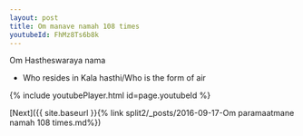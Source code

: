 ```yaml
---
layout: post
title: Om manave namah 108 times
youtubeId: FhMz8Ts6b8k
---
```

 
 
Om Hastheswaraya nama 
 
 -  Who resides in Kala hasthi/Who is the form of air 
 
  
 
  
 
 
 
 
 
 


{% include youtubePlayer.html id=page.youtubeId %}
 
[Next]({{ site.baseurl }}{% link  split2/_posts/2016-09-17-Om paramaatmane namah 108 times.md%})
 

